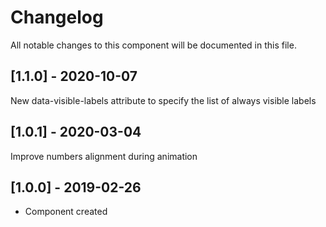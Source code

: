 # Changelog
All notable changes to this component will be documented in this file.

## [1.1.0] - 2020-10-07
New data-visible-labels attribute to specify the list of always visible labels

## [1.0.1] - 2020-03-04
Improve numbers alignment during animation

## [1.0.0] - 2019-02-26
- Component created
